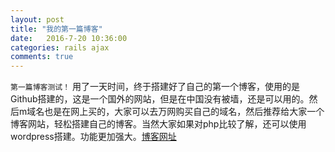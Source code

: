 ```yaml
---
layout: post
title: "我的第一篇博客" 
date:   2016-7-20 10:36:00 
categories: rails ajax 
comments: true
---
```

`第一篇博客测试！`
  用了一天时间，终于搭建好了自己的第一个博客，使用的是Github搭建的，这是一个国外的网站，但是在中国没有被墙，还是可以用的。然后m域名也是在网上买的，大家可以去万网购买自己的域名，然后推荐给大家一个博客网站，轻松搭建自己的博客。当然大家如果对php比较了解，还可以使用wordpress搭建。功能更加强大。[博客网址][jekyll]
  
[jekyll]:http://blog.hiddenwangcc.com/archives/2454
